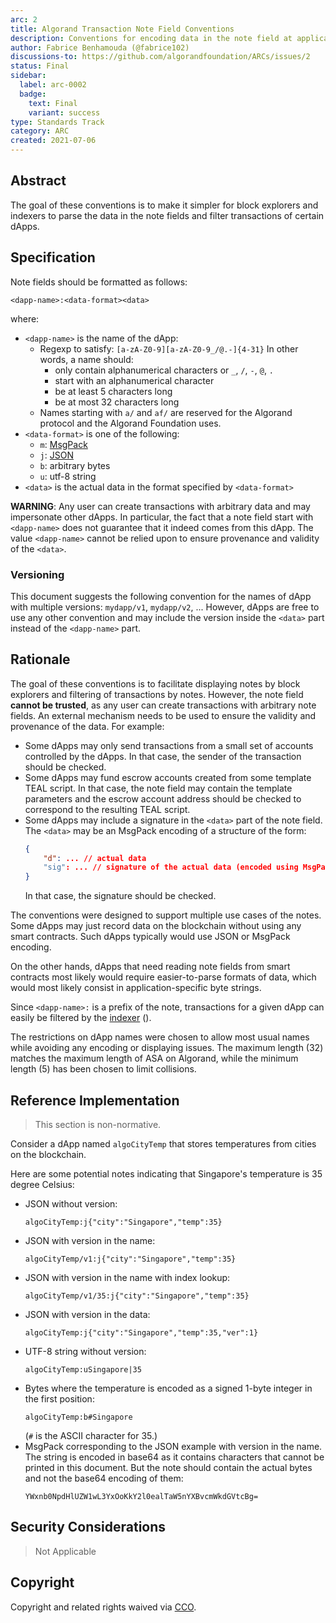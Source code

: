 ```yaml
---
arc: 2
title: Algorand Transaction Note Field Conventions
description: Conventions for encoding data in the note field at application-level
author: Fabrice Benhamouda (@fabrice102)
discussions-to: https://github.com/algorandfoundation/ARCs/issues/2
status: Final
sidebar:
  label: arc-0002
  badge:
    text: Final
    variant: success
type: Standards Track
category: ARC
created: 2021-07-06
---
```


## Abstract

The goal of these conventions is to make it simpler for block explorers and indexers to parse the data in the note fields and filter transactions of certain dApps.

## Specification

Note fields should be formatted as follows:

```
<dapp-name>:<data-format><data>
```

where:

- `<dapp-name>` is the name of the dApp:
  - Regexp to satisfy: `[a-zA-Z0-9][a-zA-Z0-9_/@.-]{4-31}`
    In other words, a name should:
    - only contain alphanumerical characters or `_`, `/`, `-`, `@`, `.`
    - start with an alphanumerical character
    - be at least 5 characters long
    - be at most 32 characters long
  - Names starting with `a/` and `af/` are reserved for the Algorand protocol and the Algorand Foundation uses.
- `<data-format>` is one of the following:
  - `m`: <a href="https://msgpack.org">MsgPack</a>
  - `j`: <a href="https://json.org">JSON</a>
  - `b`: arbitrary bytes
  - `u`: utf-8 string
- `<data>` is the actual data in the format specified by `<data-format>`

**WARNING**: Any user can create transactions with arbitrary data and may impersonate other dApps. In particular, the fact that a note field start with `<dapp-name>` does not guarantee that it indeed comes from this dApp. The value `<dapp-name>` cannot be relied upon to ensure provenance and validity of the `<data>`.

### Versioning

This document suggests the following convention for the names of dApp with multiple versions: `mydapp/v1`, `mydapp/v2`, ... However, dApps are free to use any other convention and may include the version inside the `<data>` part instead of the `<dapp-name>` part.

## Rationale

The goal of these conventions is to facilitate displaying notes by block explorers and filtering of transactions by notes. However, the note field **cannot be trusted**, as any user can create transactions with arbitrary note fields. An external mechanism needs to be used to ensure the validity and provenance of the data. For example:

- Some dApps may only send transactions from a small set of accounts controlled by the dApps. In that case, the sender of the transaction should be checked.
- Some dApps may fund escrow accounts created from some template TEAL script. In that case, the note field may contain the template parameters and the escrow account address should be checked to correspond to the resulting TEAL script.
- Some dApps may include a signature in the `<data>` part of the note field. The `<data>` may be an MsgPack encoding of a structure of the form:
  ```json
  {
      "d": ... // actual data
      "sig": ... // signature of the actual data (encoded using MsgPack)
  }
  ```
  In that case, the signature should be checked.

The conventions were designed to support multiple use cases of the notes. Some dApps may just record data on the blockchain without using any smart contracts. Such dApps typically would use JSON or MsgPack encoding.

On the other hands, dApps that need reading note fields from smart contracts most likely would require easier-to-parse formats of data, which would most likely consist in application-specific byte strings.

Since `<dapp-name>:` is a prefix of the note, transactions for a given dApp can easily be filtered by the <a href="https://github.com/algorand/indexer">indexer</a> ().

The restrictions on dApp names were chosen to allow most usual names while avoiding any encoding or displaying issues. The maximum length (32) matches the maximum length of ASA on Algorand, while the minimum length (5) has been chosen to limit collisions.

## Reference Implementation

> This section is non-normative.

Consider a dApp named `algoCityTemp` that stores temperatures from cities on the blockchain.

Here are some potential notes indicating that Singapore's temperature is 35 degree Celsius:

- JSON without version:
  ```
  algoCityTemp:j{"city":"Singapore","temp":35}
  ```
- JSON with version in the name:
  ```
  algoCityTemp/v1:j{"city":"Singapore","temp":35}
  ```
- JSON with version in the name with index lookup:
  ```
  algoCityTemp/v1/35:j{"city":"Singapore","temp":35}
  ```
- JSON with version in the data:
  ```
  algoCityTemp:j{"city":"Singapore","temp":35,"ver":1}
  ```
- UTF-8 string without version:
  ```
  algoCityTemp:uSingapore|35
  ```
- Bytes where the temperature is encoded as a signed 1-byte integer in the first position:
  ```
  algoCityTemp:b#Singapore
  ```
  (`#` is the ASCII character for 35.)
- MsgPack corresponding to the JSON example with version in the name. The string is encoded in base64 as it contains characters that cannot be printed in this document. But the note should contain the actual bytes and not the base64 encoding of them:
  ```
  YWxnb0NpdHlUZW1wL3YxOoKkY2l0ealTaW5nYXBvcmWkdGVtcBg=
  ```

## Security Considerations

> Not Applicable

## Copyright

Copyright and related rights waived via <a href="https://creativecommons.org/publicdomain/zero/1.0/">CCO</a>.
